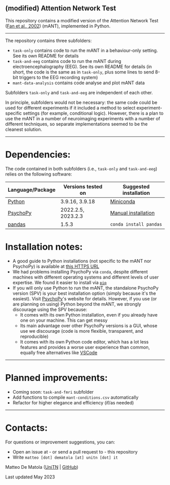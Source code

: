 ## (modified) Attention Network Test ##

This repository contains a modified version of the Attention Network Test ([Fan et al., 2002](https://direct.mit.edu/jocn/article-abstract/14/3/340/3628/Testing-the-Efficiency-and-Independence-of)) (mANT), implemented in Python. 

---

The repository contains three subfolders:
- `task-only` contains code to run the mANT in a behaviour-only setting. See its own README for details
- `task-and-eeg` contains code to run the mANT during electroencephalography (EEG). See its own README for details (in short, the code is the same as in `task-only`, plus some lines to send 8-bit triggers to the EEG recording system)
- `mant-data-analysis` contains code analyse and plot mANT data 

Subfolders `task-only` and `task-and-eeg` are independent of each other. 

In principle, subfolders would not be necessary: the same code could be used for different experiments if it included a method to select experiment-specific settings (for example, conditional logic). However, there is a plan to use the mANT in a number of neuroimaging experiments with a number of different techniques, so separate implementations seemed to be the cleanest solution.     

---

# **Dependencies:**

The code contained in both subfolders (i.e., `task-only` and `task-and-eeg`) relies on the following software:

| Language/Package | Versions tested on | Suggested installation |
|------------------|-------------------|------------------------|
|[Python](https://www.python.org/) | 3.9.16, 3.9.18     | [Miniconda](https://docs.conda.io/projects/miniconda/en/latest/) |
|[PsychoPy](https://psychopy.org/) | 2022.2.5, 2023.2.3 | [Manual installation](https://www.psychopy.org/download.html#manual-installations) |
|[pandas](https://pandas.pydata.org/) | 1.5.3           | `conda install pandas`                                                             |

# **Installation notes:**

- A good guide to Python installations (not specific to the mANT nor PsychoPy) is available at [this HTTPS URL](https://github.com/vigji/python-cimec/blob/main/python-installation.md)
- We had problems installing PsychoPy via `conda`, despite different machines with different operating systems and different levels of user expertise. We found it easier to install via [`pip`](https://pip.pypa.io/en/stable/)
- If you will only use Python to run the mANT, the standalone PsychoPy version (SPV) is your best installation option (simply because it's the easiest). Visit [PsychoPy](https://psychopy.org/)'s website for details. However, if you use (or are planning on using) Python beyond the mANT, we strongly discourage using the SPV because:
    - It comes with its own Python installation, even if you already have one on your machine. This can get messy
    - Its main advantage over other PsychoPy versions is a GUI, whose use we discourage (code is more flexible, transparent, and reproducible)
    - It comes with its own Python code editor, which has a lot less features and provides a worse user experience than common, equally free alternatives like [VSCode](https://code.visualstudio.com/)

---

# **Planned improvements:**

- Coming soon: `task-and-fmri` subfolder
- Add functions to compile `mant-conditions.csv` automatically 
- Refactor for higher elegance and efficiency (if/as needed)

--- 

# **Contacts:**

For questions or improvement suggestions, you can:
- Open an issue at - or send a pull request to - this repository
- Write `matteo [dot] dematola [at] unitn [dot] it`

Matteo De Matola ([UniTN](https://webapps.unitn.it/du/en/Persona/PER0247884/Pubblicazioni) | [GitHub](https://github.com/matteo-d-m))

Last updated May 2023